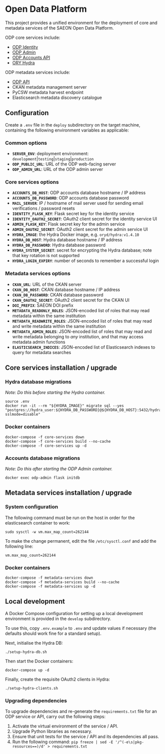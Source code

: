 # Open Data Platform

This project provides a unified environment for the deployment of core and metadata
services of the SAEON Open Data Platform.

ODP core services include:
- [ODP Identity](https://github.com/SAEONData/ODP-Identity)
- [ODP Admin](https://github.com/SAEONData/ODP-Admin)
- [ODP Accounts API](https://github.com/SAEONData/ODP-AccountsAPI)
- [ORY Hydra](https://www.ory.sh/docs/hydra/)

ODP metadata services include:
- [ODP API](https://github.com/SAEONData/ODP-API)
- CKAN metadata management server
- PyCSW metadata harvest endpoint
- Elasticsearch metadata discovery catalogue

## Configuration

Create a `.env` file in the `deploy` subdirectory on the target machine,
containing the following environment variables as applicable:

### Common options
- **`SERVER_ENV`**: deployment environment: `development`|`testing`|`staging`|`production`
- **`ODP_PUBLIC_URL`**: URL of the ODP web-facing server
- **`ODP_ADMIN_URL`**: URL of the ODP admin server

### Core services options
- **`ACCOUNTS_DB_HOST`**: ODP accounts database hostname / IP address
- **`ACCOUNTS_DB_PASSWORD`**: ODP accounts database password
- **`MAIL_SERVER`**: IP / hostname of mail server used for sending email verifications / password resets
- **`IDENTITY_FLASK_KEY`**: Flask secret key for the identity service
- **`IDENTITY_OAUTH2_SECRET`**: OAuth2 client secret for the identity service UI
- **`ADMIN_FLASK_KEY`**: Flask secret key for the admin service
- **`ADMIN_OAUTH2_SECRET`**: OAuth2 client secret for the admin service UI
- **`HYDRA_IMAGE`**: the Hydra Docker image, e.g. `oryd/hydra:v1.4.10`
- **`HYDRA_DB_HOST`**: Hydra database hostname / IP address
- **`HYDRA_DB_PASSWORD`**: Hydra database password
- **`HYDRA_SYSTEM_SECRET`**: secret for encrypting the Hydra database; note that key rotation is not supported
- **`HYDRA_LOGIN_EXPIRY`**: number of seconds to remember a successful login

### Metadata services options
- **`CKAN_URL`**: URL of the CKAN server
- **`CKAN_DB_HOST`**: CKAN database hostname / IP address
- **`CKAN_DB_PASSWORD`**: CKAN database password
- **`CKAN_OAUTH2_SECRET`**: OAuth2 client secret for the CKAN UI
- **`DOI_PREFIX`**: SAEON DOI prefix
- **`METADATA_READONLY_ROLES`**: JSON-encoded list of roles that may read metadata within the same institution
- **`METADATA_READWRITE_ROLES`**: JSON-encoded list of roles that may read and write metadata within the same institution
- **`METADATA_ADMIN_ROLES`**: JSON-encoded list of roles that may read and write metadata belonging to _any_ institution,
and that may access metadata admin functions
- **`ELASTICSEARCH_INDICES`**: JSON-encoded list of Elasticsearch indexes to query for metadata searches

## Core services installation / upgrade

### Hydra database migrations

_Note: Do this before starting the Hydra container._

    source .env
    docker run -it --rm "${HYDRA_IMAGE}" migrate sql --yes "postgres://hydra_user:${HYDRA_DB_PASSWORD}@${HYDRA_DB_HOST}:5432/hydra_db?sslmode=disable"

### Docker containers

    docker-compose -f core-services down
    docker-compose -f core-services build --no-cache
    docker-compose -f core-services up -d

### Accounts database migrations

_Note: Do this after starting the ODP Admin container._

    docker exec odp-admin flask initdb

## Metadata services installation / upgrade

### System configuration

The following command must be run on the host in order for the elasticsearch container to work:

    sudo sysctl -w vm.max_map_count=262144

To make the change permanent, edit the file `/etc/sysctl.conf` and add the following line:

    vm.max_map_count=262144

### Docker containers

    docker-compose -f metadata-services down
    docker-compose -f metadata-services build --no-cache
    docker-compose -f metadata-services up -d

## Local development

A Docker Compose configuration for setting up a local development environment is provided in the `develop` subdirectory.

To use this, copy `.env.example` to `.env` and update values if necessary (the defaults should work fine for a standard setup).

Next, initialise the Hydra DB:

    ./setup-hydra-db.sh

Then start the Docker containers:

    docker-compose up -d

Finally, create the requisite OAuth2 clients in Hydra:

    ./setup-hydra-clients.sh

### Upgrading dependencies

To upgrade dependencies and re-generate the `requirements.txt` file for an ODP service or API,
carry out the following steps:

1. Activate the virtual environment of the service / API.
1. Upgrade Python libraries as necessary.
1. Ensure that unit tests for the service / API and its dependencies all pass.
1. Run the following command:
`pip freeze | sed -E '/^(-e\s|pkg-resources==)/d' > requirements.txt`
